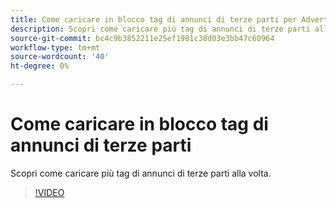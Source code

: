 ```yaml
---
title: Come caricare in blocco tag di annunci di terze parti per Advertising Cloud DSP
description: Scopri come caricare più tag di annunci di terze parti alla volta.
source-git-commit: bc4c9b3852211e25ef1981c38d03e3bb47c60964
workflow-type: tm+mt
source-wordcount: '40'
ht-degree: 0%

---
```


# Come caricare in blocco tag di annunci di terze parti

Scopri come caricare più tag di annunci di terze parti alla volta.

>[!VIDEO](https://video.tv.adobe.com/v/339204)
